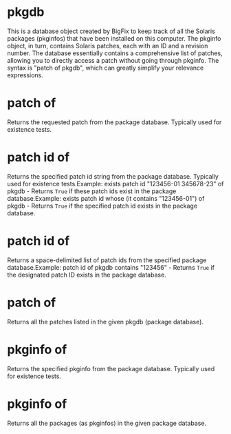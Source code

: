 # pkgdb

This is a database object created by BigFix to keep track of all the Solaris packages (pkginfos) that have been installed on this computer. The pkginfo object, in turn, contains Solaris patches, each with an ID and a revision number. The database essentially contains a comprehensive list of patches, allowing you to directly access a patch without going through pkginfo. The syntax is &quot;patch of pkgdb&quot;, which can greatly simplify your relevance expressions.

# patch <string> of <pkgdb>

Returns the requested patch from the package database. Typically used for existence tests.

# patch id <string> of <pkgdb>

Returns the specified patch id string from the package database. Typically used for existence tests.Example: exists patch id &quot;123456-01 345678-23&quot; of pkgdb - Returns `True` if these patch ids exist in the package database.Example: exists patch id whose (it contains &quot;123456-01&quot;) of pkgdb - Returns `True` if the specified patch id exists in the package database.

# patch id of <pkgdb>

Returns a space-delimited list of patch ids from the specified package database.Example: patch id of pkgdb contains &quot;123456&quot; - Returns `True` if the designated patch ID exists in the package database.

# patch of <pkgdb>

Returns all the patches listed in the given pkgdb (package database).

# pkginfo <string> of <pkgdb>

Returns the specified pkginfo from the package database. Typically used for existence tests.

# pkginfo of <pkgdb>

Returns all the packages (as pkginfos) in the given package database.
